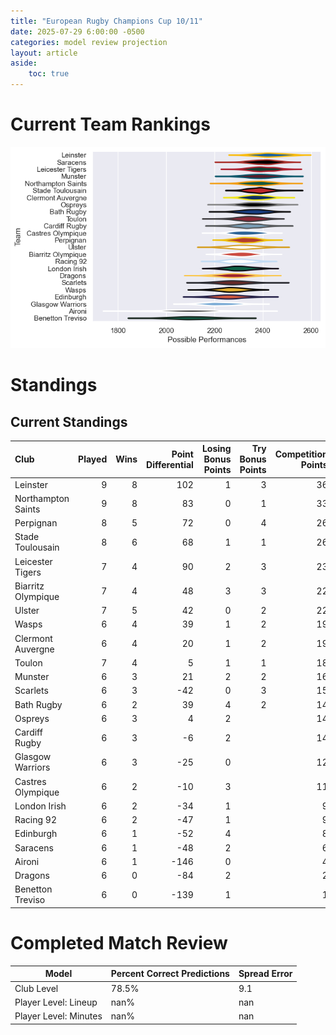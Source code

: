```yaml
---  
title: "European Rugby Champions Cup 10/11"  
date: 2025-07-29 6:00:00 -0500  
categories: model review projection  
layout: article  
aside:  
    toc: true  
---
```

# Current Team Rankings


![Club Rankings](plots/rankings_European_Rugby_Champions_Cup_1011.png)
# Standings

## Current Standings


| Club               |   Played |   Wins |   Point Differential |   Losing Bonus Points |   Try Bonus Points |   Competition Points |
|:-------------------|---------:|-------:|---------------------:|----------------------:|-------------------:|---------------------:|
| Leinster           |        9 |      8 |                  102 |                     1 |                  3 |                   36 |
| Northampton Saints |        9 |      8 |                   83 |                     0 |                  1 |                   33 |
| Perpignan          |        8 |      5 |                   72 |                     0 |                  4 |                   26 |
| Stade Toulousain   |        8 |      6 |                   68 |                     1 |                  1 |                   26 |
| Leicester Tigers   |        7 |      4 |                   90 |                     2 |                  3 |                   23 |
| Biarritz Olympique |        7 |      4 |                   48 |                     3 |                  3 |                   22 |
| Ulster             |        7 |      5 |                   42 |                     0 |                  2 |                   22 |
| Wasps              |        6 |      4 |                   39 |                     1 |                  2 |                   19 |
| Clermont Auvergne  |        6 |      4 |                   20 |                     1 |                  2 |                   19 |
| Toulon             |        7 |      4 |                    5 |                     1 |                  1 |                   18 |
| Munster            |        6 |      3 |                   21 |                     2 |                  2 |                   16 |
| Scarlets           |        6 |      3 |                  -42 |                     0 |                  3 |                   15 |
| Bath Rugby         |        6 |      2 |                   39 |                     4 |                  2 |                   14 |
| Ospreys            |        6 |      3 |                    4 |                     2 |                    |                   14 |
| Cardiff Rugby      |        6 |      3 |                   -6 |                     2 |                    |                   14 |
| Glasgow Warriors   |        6 |      3 |                  -25 |                     0 |                    |                   12 |
| Castres Olympique  |        6 |      2 |                  -10 |                     3 |                    |                   11 |
| London Irish       |        6 |      2 |                  -34 |                     1 |                    |                    9 |
| Racing 92          |        6 |      2 |                  -47 |                     1 |                    |                    9 |
| Edinburgh          |        6 |      1 |                  -52 |                     4 |                    |                    8 |
| Saracens           |        6 |      1 |                  -48 |                     2 |                    |                    6 |
| Aironi             |        6 |      1 |                 -146 |                     0 |                    |                    4 |
| Dragons            |        6 |      0 |                  -84 |                     2 |                    |                    2 |
| Benetton Treviso   |        6 |      0 |                 -139 |                     1 |                    |                    1 |



# Completed Match Review


| Model | Percent Correct Predictions | Spread Error |
| ------ | ------ | ------ |
| Club Level | 78.5% | 9.1 |
| Player Level: Lineup | nan% | nan |
| Player Level: Minutes | nan% | nan |

